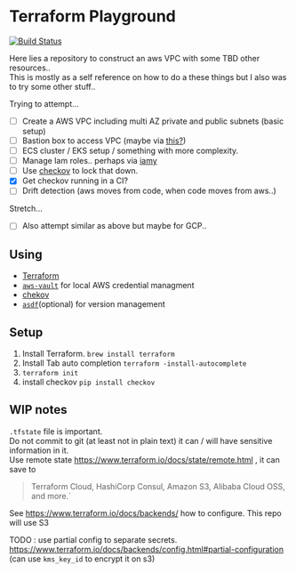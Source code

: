 # Terraform Playground
[![Build Status](https://travis-ci.org/joesustaric/tf-playground.svg?branch=master)](https://travis-ci.org/joesustaric/tf-playground)

Here lies a repository to construct an aws VPC with some TBD other resources..  
This is mostly as a self reference on how to do a these things but I also was to try some other stuff..

Trying to attempt...

- [ ] Create a AWS VPC including multi AZ private and public subnets (basic setup)
- [ ] Bastion box to access VPC (maybe via [this?](https://aws.amazon.com/blogs/infrastructure-and-automation/toward-a-bastion-less-world/))
- [ ] ECS cluster / EKS setup / something with more complexity.
- [ ] Manage Iam roles.. perhaps via [iamy](https://github.com/99designs/iamy)
- [ ] Use [checkov](https://www.checkov.io/) to lock that down.
- [x] Get checkov running in a CI?
- [ ] Drift detection (aws moves from code, when code moves from aws..)

Stretch...
- [ ] Also attempt similar as above but maybe for GCP..

## Using 
* [Terraform](https://www.terraform.io/)  
* [`aws-vault`](https://github.com/99designs/aws-vault) for local AWS credential managment 
* [chekov](https://github.com/bridgecrewio/checkov) 
* [`asdf`](https://github.com/asdf-vm/asdf)(optional) for version management

## Setup

1. Install Terraform. `brew install terraform`
2. Install Tab auto completion `terraform -install-autocomplete`
3. `terraform init`
4. install checkov `pip install checkov`


## WIP notes
`.tfstate` file is important.  
Do not commit to git (at least not in plain text) it can / will have sensitive information in it.  
Use remote state https://www.terraform.io/docs/state/remote.html , it can save to 
> Terraform Cloud, HashiCorp Consul, Amazon S3, Alibaba Cloud OSS, and more.`

See https://www.terraform.io/docs/backends/ how to configure.
This repo will use S3

TODO : use partial config to separate secrets. https://www.terraform.io/docs/backends/config.html#partial-configuration (can use `kms_key_id` to encrypt it on s3)

